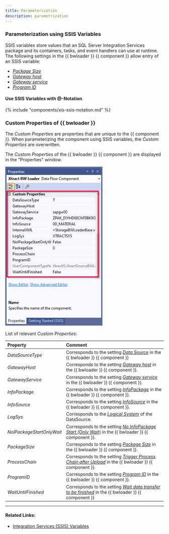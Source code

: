 ```yaml
---
title: Parameterization
description: parametrization
---
```


### Parameterization using SSIS Variables

SSIS variables store values that an SQL Server Integration Services package and its containers, tasks, and event handlers can use at runtime.
The following settings in the {{ bwloader }} {{ component }} allow entry of an SSIS variable:

- [*Package Size*](settings.md/#package-size)
- [*Gateway host*](index.md/#define-the-xtract-bwloader-component)
- [*Gateway service*](index.md/#define-the-xtract-bwloader-component)
- [*Program ID*](index.md/#define-the-xtract-bwloader-component)

#### Use SSIS Variables with @-Notation

{% include "components/xis-ssis-notation.md" %}


### Custom Properties of {{ bwloader }}

The *Custom Properties* are properties that are unique to the {{ component }}.
When parameterizing the component using SSIS variables, the *Custom Properties* are overwritten.

The *Custom Properties* of the {{ bwloader }} {{ component }} are displayed in the "Properties" window. 

![bwcube-properties](../../assets/images/xis/documentation/bwloader/bwloader-properties.png)

List of relevant *Custom Properties*:

|Property |Comment|
|:----|:----|
| *DataSourceType* | Corresponds to the setting [*Data Source*](index.md/#look-up-an-infopackage) in the {{ bwloader }} {{ component }} |
| *GatewayHost* | Corresponds to the setting [*Gateway host*](index.md/#define-the-xtract-bwloader-component) in the {{ bwloader }} {{ component }}.|
| *GatewayService* | Corresponds to the setting [*Gateway service*](index.md/#define-the-xtract-bwloader-component) in the {{ bwloader }} {{ component }}.|
| *InfoPackage* | Corresponds to the setting [*InfoPackage*](index.md/#look-up-an-infopackage) in the {{ bwloader }} {{ component }}.|
| *InfoSource* | Corresponds to the setting [*InfoSource*](index.md/#look-up-an-infopackage) in the {{ bwloader }} {{ component }}.|
| *LogSys* | Corresponds to the [*Logical System*](index.md/#look-up-an-infopackage) of the DataSource.|
| *NolPackageStartOnlyWait* | Corresponds to the setting [*No InfoPackage Start (Only Wait)*](settings.md/#no-infopackage-start) in the {{ bwloader }} {{ component }}.|
| *PackageSize* | Corresponds to the setting [*Package Size*](settings.md/#package-size) in the {{ bwloader }} {{ component }}.|
| *ProcessChain* | Corresponds to the setting [*Trigger Process Chain after Upload*](settings.md/#trigger-process-chain) in the {{ bwloader }} {{ component }}.|
| *ProgramID* | Corresponds to the setting [*Program ID*](index.md/#define-the-xtract-bwloader-component) in the {{ bwloader }} {{ component }}. |
| *WaitUntilFinished* | Corresponds to the setting [*Wait data transfer to be finished*](setting.md/#wait-data-transfer-to-be-finished) in the {{ bwloader }} {{ component }} |



*****
#### Related Links:
- [Integration Services (SSIS) Variables](https://docs.microsoft.com/en-us/sql/integration-services/integration-services-ssis-variables?view=sql-server-ver15)